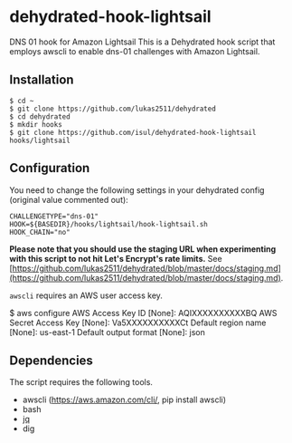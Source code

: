 # dehydrated-hook-lightsail
DNS 01 hook for Amazon Lightsail
This is a Dehydrated hook script that employs awscli to enable dns-01 challenges with Amazon Lightsail.

## Installation

```
$ cd ~
$ git clone https://github.com/lukas2511/dehydrated
$ cd dehydrated
$ mkdir hooks
$ git clone https://github.com/isul/dehydrated-hook-lightsail hooks/lightsail
```

## Configuration

You need to change the following settings in your dehydrated config (original value commented out):
```
CHALLENGETYPE="dns-01"
HOOK=${BASEDIR}/hooks/lightsail/hook-lightsail.sh
HOOK_CHAIN="no"
```

**Please note that you should use the staging URL when experimenting with this script to not hit Let's Encrypt's rate limits.** See [https://github.com/lukas2511/dehydrated/blob/master/docs/staging.md](https://github.com/lukas2511/dehydrated/blob/master/docs/staging.md).

`awscli` requires an AWS user access key.

$ aws configure
AWS Access Key ID [None]: AQIXXXXXXXXXXBQ
AWS Secret Access Key [None]: Va5XXXXXXXXXXCt
Default region name [None]: us-east-1
Default output format [None]: json


## Dependencies

The script requires the following tools.
- awscli (https://aws.amazon.com/cli/, pip install awscli)
- bash
- [jq](https://stedolan.github.io/jq/)
- dig
